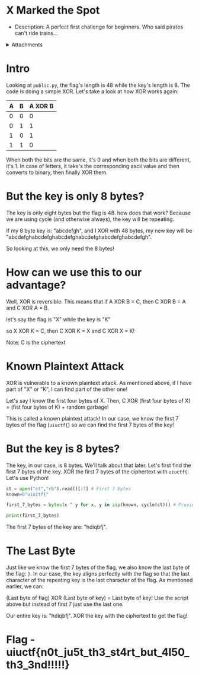 # X Marked the Spot

- Description: A perfect first challenge for beginners. Who said pirates can't ride trains...

<details>
  <summary>Attachments</summary>

  [public.py](https://uiuctf-2024-rctf-challenge-uploads.storage.googleapis.com/uploads/9122a5606d14d1ded3cbd5907af07c55f80db318f0ea761c16531d0327acd09b/public.py)
  <br>
  [ct](https://uiuctf-2024-rctf-challenge-uploads.storage.googleapis.com/uploads/150449f10624289342a0f5b2d427b3c09eda679b84c5062def1eccf114bdb505/ct)
</details>


# Intro

Looking at `public.py`, the flag's length is 48 while the key's length is 8. The code is doing a simple XOR. Let's take a look at how XOR works again: 

| A | B | A XOR B |
|---|---|---------|
| 0 | 0 |    0    |
| 0 | 1 |    1    |
| 1 | 0 |    1    |
| 1 | 1 |    0    |

When both the bits are the same, it's 0 and when both the bits are different, it's 1. In case of letters, it take's the corresponding ascii value and then converts to binary, then finally XOR them.

# But the key is only 8 bytes?

The key is only eight bytes but the flag is 48. how does that work? Because we are using cycle (and otherwise always), the key will be repeating.

If my 8 byte key is: "abcdefgh", and I XOR with 48 bytes, my new key will be "abcdefghabcdefghabcdefghabcdefghabcdefghabcdefgh". 

So looking at this, we only need the 8 bytes!

# How can we use this to our advantage?

Well, XOR is reversible. This means that if A XOR B = C, then C XOR B = A and C XOR A = B.

let's say the flag is "X" while the key is "K"

so X XOR K = C, then C XOR K = X and C XOR X = K!

Note: C is the ciphertext

# Known Plaintext Attack

XOR is vulnerable to a known plaintext attack. As mentioned above, if I have part of "X" or "K", I can find part of the other one!

Let's say I know the first four bytes of X. Then, C XOR (first four bytes of X) = (fist four bytes of K) + random garbage!

This is called a known plaintext attack! In our case, we know the first 7 bytes of the flag (`uiuctf{`) so we can find the first 7 bytes of the key!

# But the key is 8 bytes?

The key, in our case, is 8 bytes. We'll talk about that later. Let's first find the first 7 bytes of the key. XOR the first 7 bytes of the ciphertext with `uiuctf{`. Let's use Python!

```python
ct = open("ct","rb").read()[:7] # First 7 bytes
known=b"uiuctf{"

first_7_bytes = bytes(x ^ y for x, y in zip(known, cycle(ct))) # Provided in `public.py`

print(first_7_bytes)

```

The first 7 bytes of the key are: "hdiqbfj". 

# The Last Byte

Just like we know the first 7 bytes of the flag, we also know the last byte of the flag: `}`. In our case, the key aligns perfectly with the flag so that the last character of the repeating key is the last character of the flag. As mentioned earlier, we can:

(Last byte of flag) XOR (Last byte of key) = Last byte of key! Use the script above but instead of first 7 just use the last one.

Our entire key is: "hdiqbfj". XOR the key with the ciphertext to get the flag!

# Flag - uiuctf{n0t_ju5t_th3_st4rt_but_4l50_th3_3nd!!!!!}
